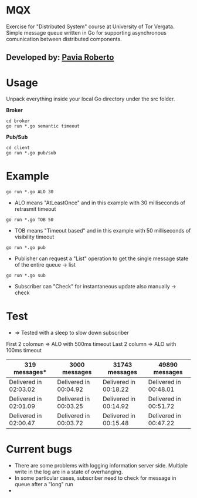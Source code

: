 # MQX
Exercise for "Distributed System" course at University of Tor Vergata.
Simple message queue written in Go for supporting asynchronous comunication between distributed components.

## Developed by: [Pavia Roberto](https://github.com/bloodsky)

# Usage

Unpack everything inside your local Go directory under the src folder.

**Broker**
```
cd broker
go run *.go semantic timeout
```
**Pub/Sub**
```
cd client
go run *.go pub/sub
```
# Example
```
go run *.go ALO 30 
```
- ALO means "AtLeastOnce" and in this example with 30 milliseconds of retrasmit timeout
```
go run *.go TOB 50 
```
- TOB means "Timeout based" and in this example with 50 milliseconds of visibility timeout
```
go run *.go pub 
```
- Publisher can request a "List" operation to get the single message state of the entire queue -> list
```
go run *.go sub 
```
- Subscriber can "Check" for instantaneous update also manually -> check


# Test

* => Tested with a sleep to slow down subscriber

First 2 colomun => ALO with 500ms timeout
Last 2 column => ALO with 100ms timeout 

 319 messages* | 3000 messages | 31743 messages | 49890 messages
------------ | ------------- | ------------- | -------------
Delivered in 02:03.02 | Delivered in 00:04.92 | Delivered in 00:18.22 | Delivered in 00:48.01
Delivered in 02:01.09 | Delivered in 00:03.25 | Delivered in 00:14.92 | Delivered in 00:51.72
Delivered in 02:00.47 | Delivered in 00:03.72 | Delivered in 00:15.48 | Delivered in 00:47.22

# Current bugs

- There are some problems with logging information server side. Multiple write in the log are in a state of overhanging.
- In some particular cases, subscriber need to check for message in queue after a "long" run
- 
